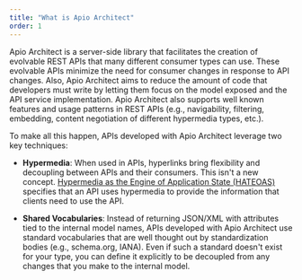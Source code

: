 ```yaml
---
title: "What is Apio Architect"
order: 1
---
```


Apio Architect is a server-side library that facilitates the creation of evolvable REST APIs that many different consumer types can use. These evolvable APIs minimize the need for consumer changes in response to API changes. Also, Apio Architect aims to reduce the amount of code that developers must write by letting them focus on the model exposed and the API service implementation. Apio Architect also supports well known features and usage patterns in REST APIs (e.g., navigability, filtering, embedding, content negotiation of different hypermedia types, etc.). 

To make all this happen, APIs developed with Apio Architect leverage two key techniques: 

- **Hypermedia**: When used in APIs, hyperlinks bring flexibility and decoupling between APIs and their consumers. This isn't a new concept. [Hypermedia as the Engine of Application State (HATEOAS)](https://en.wikipedia.org/wiki/HATEOAS) specifies that an API uses hypermedia to provide the information that clients need to use the API. 

- **Shared Vocabularies**: Instead of returning JSON/XML with attributes tied to the internal model names, APIs developed with Apio Architect use standard vocabularies that are well thought out by standardization bodies (e.g., schema.org, IANA). Even if such a standard doesn't exist for your type, you can define it explicitly to be decoupled from any changes that you make to the internal model. 
